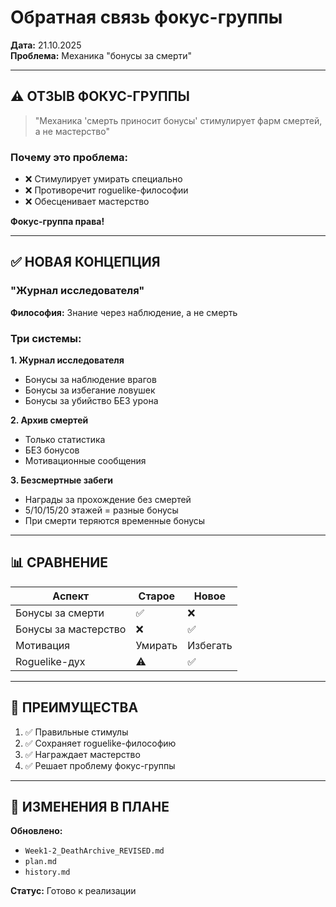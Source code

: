 # Обратная связь фокус-группы

**Дата:** 21.10.2025  
**Проблема:** Механика "бонусы за смерти"

---

## ⚠️ ОТЗЫВ ФОКУС-ГРУППЫ

> "Механика 'смерть приносит бонусы' стимулирует фарм смертей, а не мастерство"

### Почему это проблема:
- ❌ Стимулирует умирать специально
- ❌ Противоречит roguelike-философии
- ❌ Обесценивает мастерство

**Фокус-группа права!**

---

## ✅ НОВАЯ КОНЦЕПЦИЯ

### "Журнал исследователя"
**Философия:** Знание через наблюдение, а не смерть

### Три системы:

**1. Журнал исследователя**
- Бонусы за наблюдение врагов
- Бонусы за избегание ловушек
- Бонусы за убийство БЕЗ урона

**2. Архив смертей**
- Только статистика
- БЕЗ бонусов
- Мотивационные сообщения

**3. Безсмертные забеги**
- Награды за прохождение без смертей
- 5/10/15/20 этажей = разные бонусы
- При смерти теряются временные бонусы

---

## 📊 СРАВНЕНИЕ

| Аспект | Старое | Новое |
|--------|--------|-------|
| Бонусы за смерти | ✅ | ❌ |
| Бонусы за мастерство | ❌ | ✅ |
| Мотивация | Умирать | Избегать |
| Roguelike-дух | ⚠️ | ✅ |

---

## 🎯 ПРЕИМУЩЕСТВА

1. ✅ Правильные стимулы
2. ✅ Сохраняет roguelike-философию
3. ✅ Награждает мастерство
4. ✅ Решает проблему фокус-группы

---

## 📝 ИЗМЕНЕНИЯ В ПЛАНЕ

**Обновлено:**
- `Week1-2_DeathArchive_REVISED.md`
- `plan.md`
- `history.md`

**Статус:** Готово к реализации
